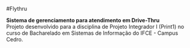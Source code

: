 #Flythru

**Sistema de gerenciamento para atendimento em Drive-Thru**  
Projeto desenvolvido para a disciplina de Projeto Integrador I (Print1) no curso de Bacharelado em Sistemas de Informação do IFCE - Campus Cedro.

